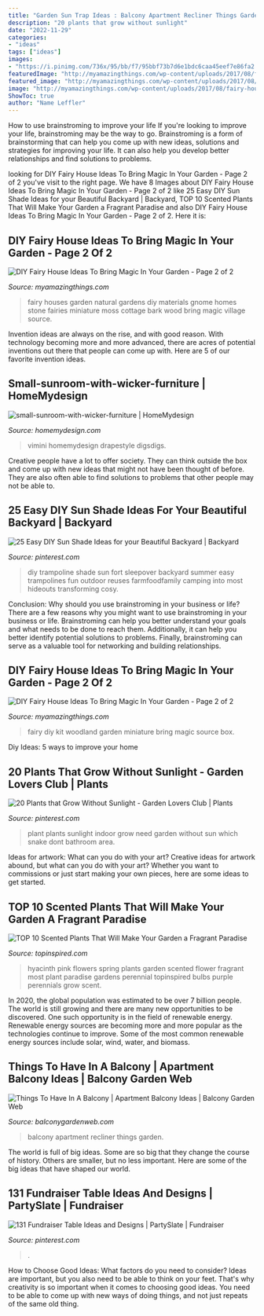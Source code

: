 ```yaml
---
title: "Garden Sun Trap Ideas : Balcony Apartment Recliner Things Garden"
description: "20 plants that grow without sunlight"
date: "2022-11-29"
categories:
- "ideas"
tags: ["ideas"]
images:
- "https://i.pinimg.com/736x/95/bb/f7/95bbf73b7d6e1bdc6caa45eef7e86fa2.jpg"
featuredImage: "http://myamazingthings.com/wp-content/uploads/2017/08/fairy-house-ideas-9.jpg"
featured_image: "http://myamazingthings.com/wp-content/uploads/2017/08/fairy-house-ideas-10.jpg"
image: "http://myamazingthings.com/wp-content/uploads/2017/08/fairy-house-ideas-10.jpg"
ShowToc: true
author: "Name Leffler"
---
```



How to use brainstroming to improve your life
If you're looking to improve your life, brainstroming may be the way to go. Brainstroming is a form of brainstorming that can help you come up with new ideas, solutions and strategies for improving your life. It can also help you develop better relationships and find solutions to problems.

	

		
looking for DIY Fairy House Ideas To Bring Magic In Your Garden - Page 2 of 2 you've visit to the right page. We have 8 Images about DIY Fairy House Ideas To Bring Magic In Your Garden - Page 2 of 2 like 25 Easy DIY Sun Shade Ideas for your Beautiful Backyard | Backyard, TOP 10 Scented Plants That Will Make Your Garden a Fragrant Paradise and also DIY Fairy House Ideas To Bring Magic In Your Garden - Page 2 of 2. Here it is:
		
    
## DIY Fairy House Ideas To Bring Magic In Your Garden - Page 2 Of 2

<img loading=lazy src="http://myamazingthings.com/wp-content/uploads/2017/08/fairy-house-ideas-9.jpg" onerror="this.onerror=null;this.src='https://tse1.mm.bing.net/th?id=OIP.FSQPNit7reJf-7izsZBuCgHaIM&amp;pid=15.1';" alt="DIY Fairy House Ideas To Bring Magic In Your Garden - Page 2 of 2">

_Source: myamazingthings.com_

>fairy houses garden natural gardens diy materials gnome homes stone fairies miniature moss cottage bark wood bring magic village source. 

	

Invention ideas are always on the rise, and with good reason. With technology becoming more and more advanced, there are acres of potential inventions out there that people can come up with. Here are 5 of our favorite invention ideas.

    
## Small-sunroom-with-wicker-furniture | HomeMydesign

<img loading=lazy src="https://homemydesign.com/wp-content/uploads/2015/09/small-sunroom-with-wicker-furniture.jpg" onerror="this.onerror=null;this.src='https://tse2.mm.bing.net/th?id=OIP.6Ldhp-pT7SQyuLMIDHyOsAHaLV&amp;pid=15.1';" alt="small-sunroom-with-wicker-furniture | HomeMydesign">

_Source: homemydesign.com_

>vimini homemydesign drapestyle digsdigs. 

	

Creative people have a lot to offer society. They can think outside the box and come up with new ideas that might not have been thought of before. They are also often able to find solutions to problems that other people may not be able to.

    
## 25 Easy DIY Sun Shade Ideas For Your Beautiful Backyard | Backyard

<img loading=lazy src="https://i.pinimg.com/736x/58/91/dd/5891dd51af970115933128b701de9b97.jpg" onerror="this.onerror=null;this.src='https://tse4.mm.bing.net/th?id=OIP.m668y-x0sTi9fmDJ7MV5ygHaLH&amp;pid=15.1';" alt="25 Easy DIY Sun Shade Ideas for your Beautiful Backyard | Backyard">

_Source: pinterest.com_

>diy trampoline shade sun fort sleepover backyard summer easy trampolines fun outdoor reuses farmfoodfamily camping into most hideouts transforming cosy. 

	

Conclusion: Why should you use brainstroming in your business or life?
There are a few reasons why you might want to use brainstroming in your business or life. Brainstroming can help you better understand your goals and what needs to be done to reach them. Additionally, it can help you better identify potential solutions to problems. Finally, brainstroming can serve as a valuable tool for networking and building relationships.

    
## DIY Fairy House Ideas To Bring Magic In Your Garden - Page 2 Of 2

<img loading=lazy src="http://myamazingthings.com/wp-content/uploads/2017/08/fairy-house-ideas-10.jpg" onerror="this.onerror=null;this.src='https://tse2.mm.bing.net/th?id=OIP.NNdEGaRd3SPL0VLLxA-hTwHaE8&amp;pid=15.1';" alt="DIY Fairy House Ideas To Bring Magic In Your Garden - Page 2 of 2">

_Source: myamazingthings.com_

>fairy diy kit woodland garden miniature bring magic source box. 

	

Diy Ideas: 5 ways to improve your home

    
## 20 Plants That Grow Without Sunlight - Garden Lovers Club | Plants

<img loading=lazy src="https://i.pinimg.com/736x/95/bb/f7/95bbf73b7d6e1bdc6caa45eef7e86fa2.jpg" onerror="this.onerror=null;this.src='https://tse2.mm.bing.net/th?id=OIP.zC2GVYxeDYe9t5X6jybcEAHaLz&amp;pid=15.1';" alt="20 Plants that Grow Without Sunlight - Garden Lovers Club | Plants">

_Source: pinterest.com_

>plant plants sunlight indoor grow need garden without sun which snake dont bathroom area. 

	

Ideas for artwork: What can you do with your art?
Creative ideas for artwork abound, but what can you do with your art? Whether you want to commissions or just start making your own pieces, here are some ideas to get started.

    
## TOP 10 Scented Plants That Will Make Your Garden A Fragrant Paradise

<img loading=lazy src="https://www.topinspired.com/wp-content/uploads/2015/05/hyacinth.jpg" onerror="this.onerror=null;this.src='https://tse4.mm.bing.net/th?id=OIP.H4d-EtFtee5ccXjklv8OiwHaLH&amp;pid=15.1';" alt="TOP 10 Scented Plants That Will Make Your Garden a Fragrant Paradise">

_Source: topinspired.com_

>hyacinth pink flowers spring plants garden scented flower fragrant most plant paradise gardens perennial topinspired bulbs purple perennials grow scent. 

	

In 2020, the global population was estimated to be over 7 billion people. The world is still growing and there are many new opportunities to be discovered. One such opportunity is in the field of renewable energy. Renewable energy sources are becoming more and more popular as the technologies continue to improve. Some of the most common renewable energy sources include solar, wind, water, and biomass.

    
## Things To Have In A Balcony | Apartment Balcony Ideas | Balcony Garden Web

<img loading=lazy src="https://balconygardenweb.com/wp-content/uploads/2016/08/recliner.jpg" onerror="this.onerror=null;this.src='https://tse4.mm.bing.net/th?id=OIP.2uGfdDAsurPxuz2pah_p4AHaLI&amp;pid=15.1';" alt="Things To Have In A Balcony | Apartment Balcony Ideas | Balcony Garden Web">

_Source: balconygardenweb.com_

>balcony apartment recliner things garden. 

	

The world is full of big ideas. Some are so big that they change the course of history. Others are smaller, but no less important. Here are some of the big ideas that have shaped our world.

    
## 131 Fundraiser Table Ideas And Designs | PartySlate | Fundraiser

<img loading=lazy src="https://i.pinimg.com/736x/0f/cf/38/0fcf38cfa6b1ffcb0a6ac1c708f86692.jpg" onerror="this.onerror=null;this.src='https://tse1.mm.bing.net/th?id=OIP.f7Ta20NNLab-PcSdSFMHtQHaLa&amp;pid=15.1';" alt="131 Fundraiser Table Ideas and Designs | PartySlate | Fundraiser">

_Source: pinterest.com_

>. 

	

How to Choose Good Ideas: What factors do you need to consider?
Ideas are important, but you also need to be able to think on your feet. That's why creativity is so important when it comes to choosing good ideas. You need to be able to come up with new ways of doing things, and not just repeats of the same old thing.

